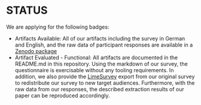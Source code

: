 # STATUS
We are applying for the following badges:
- Artifacts Available: All of our artifacts including the survey in German and English, and the raw data of participant responses are available in a [Zenodo package](https://zenodo.org/doi/10.5281/zenodo.12529996)
- Artifact Evaluated - Functional: All artifacts are documented in the README.md in this repository. Using the markdown of our survey, the questionnaire is exercisable without any tooling requirements. In addition, we also provide the [LimeSurvey](https://www.limesurvey.org/) export from our original survey to redistribute our survey to new target audiences. Furthermore, with the raw data from our responses, the described extraction results of our paper can be reproduced accordingly. 